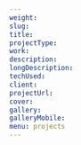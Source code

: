 ```yaml
---
weight:
slug:
title:
projectType:
work:
description:
longDescription:
techUsed:
client:
projectUrl:
cover:
gallery:
galleryMobile:
menu: projects
---
```

